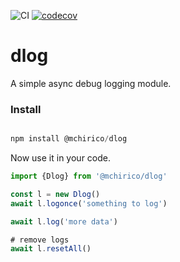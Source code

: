 ![CI](https://github.com/mchirico/dlog/workflows/CI/badge.svg)
[![codecov](https://codecov.io/gh/mchirico/dlog/branch/master/graph/badge.svg)](https://codecov.io/gh/mchirico/dlog)
# dlog

A simple async debug logging module.

### Install

```js

npm install @mchirico/dlog

```

Now use it in your code.

```js
import {Dlog} from '@mchirico/dlog'

const l = new Dlog()
await l.logonce('something to log')

await l.log('more data')

# remove logs
await l.resetAll()

```
